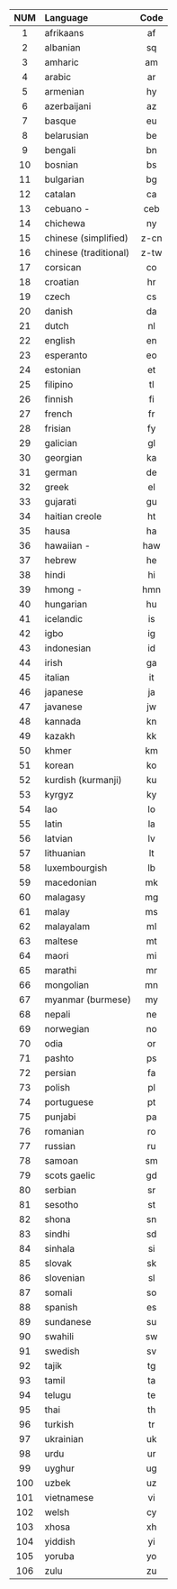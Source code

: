 

| NUM | Language |  Code |
|:---:|:------|:--------------:|
|1 | afrikaans | af |
|2 | albanian | sq |
|3 | amharic | am |
|4 | arabic | ar |
|5 | armenian | hy |
|6 | azerbaijani | az |
|7 | basque | eu |
|8 | belarusian | be |
|9 | bengali | bn |
|10 | bosnian | bs |
|11 | bulgarian | bg |
|12 | catalan | ca |
|13 | cebuano -|ceb |
|14 | chichewa | ny |
|15 | chinese (simplified) | z-cn |
|16 | chinese (traditional) | z-tw |
|17 | corsican | co |
|18 | croatian | hr |
|19 | czech | cs |
|20 | danish | da |
|21 | dutch | nl |
|22 | english | en |
|23 | esperanto | eo |
|24 | estonian | et |
|25 | filipino | tl |
|26 | finnish | fi |
|27 | french | fr |
|28 | frisian | fy |
|29 | galician | gl |
|30 | georgian | ka |
|31 | german | de |
|32 | greek | el |
|33 | gujarati | gu |
|34 | haitian creole | ht |
|35 | hausa | ha |
|36 | hawaiian -|haw |
|37 | hebrew | he |
|38 | hindi | hi |
|39 | hmong -|hmn |
|40 | hungarian | hu |
|41 | icelandic | is |
|42 | igbo | ig |
|43 | indonesian | id |
|44 | irish | ga |
|45 | italian | it |
|46 | japanese | ja |
|47 | javanese | jw |
|48 | kannada | kn |
|49 | kazakh | kk |
|50 | khmer | km |
|51 | korean | ko |
|52 | kurdish (kurmanji) | ku |
|53 | kyrgyz | ky |
|54 | lao | lo |
|55 | latin | la |
|56 | latvian | lv |
|57 | lithuanian | lt |
|58 | luxembourgish | lb |
|59 | macedonian | mk |
|60 | malagasy | mg |
|61 | malay | ms |
|62 | malayalam | ml |
|63 | maltese | mt |
|64 | maori | mi |
|65 | marathi | mr |
|66 | mongolian | mn |
|67 | myanmar (burmese) | my |
|68 | nepali | ne |
|69 | norwegian | no |
|70 | odia | or |
|71 | pashto | ps |
|72 | persian | fa |
|73 | polish | pl |
|74 | portuguese | pt |
|75 | punjabi | pa |
|76 | romanian | ro |
|77 | russian | ru |
|78 | samoan | sm |
|79 | scots gaelic | gd |
|80 | serbian | sr |
|81 | sesotho | st |
|82 | shona | sn |
|83 | sindhi | sd |
|84 | sinhala | si |
|85 | slovak | sk |
|86 | slovenian | sl |
|87 | somali | so |
|88 | spanish | es |
|89 | sundanese | su |
|90 | swahili | sw |
|91 | swedish | sv |
|92 | tajik | tg |
|93 | tamil | ta |
|94 | telugu | te |
|95 | thai | th |
|96 | turkish | tr |
|97 | ukrainian | uk |
|98 | urdu | ur |
|99 | uyghur | ug |
|100 | uzbek | uz |
|101 | vietnamese | vi |
|102 | welsh | cy |
|103 | xhosa | xh |
|104 | yiddish | yi |
|105 | yoruba | yo |
|106 | zulu | zu |


